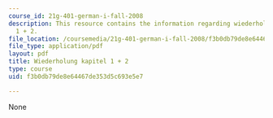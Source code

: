 ```yaml
---
course_id: 21g-401-german-i-fall-2008
description: This resource contains the information regarding wiederholung kapitel
  1 + 2.
file_location: /coursemedia/21g-401-german-i-fall-2008/f3b0db79de8e64467de353d5c693e5e7_MIT21G_401F08_gramat.pdf
file_type: application/pdf
layout: pdf
title: Wiederholung kapitel 1 + 2
type: course
uid: f3b0db79de8e64467de353d5c693e5e7

---
```

None